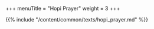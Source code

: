 +++
menuTitle = "Hopi Prayer"
weight = 3
+++

{{% include "/content/common/texts/hopi_prayer.md" %}}